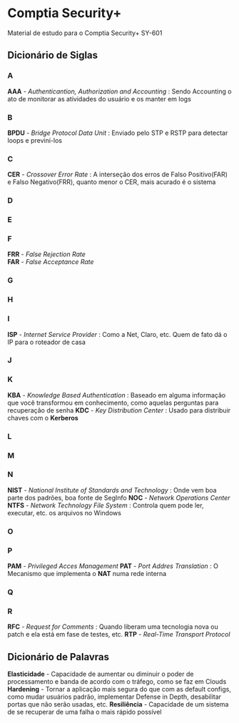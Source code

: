 # Comptia Security+

Material de estudo para o Comptia Security+ SY-601

## Dicionário de Siglas

### A
**AAA** - *Authenticantion, Authorization and Accounting* : Sendo Accounting o ato de monitorar as atividades do usuário e os manter em logs

### B
**BPDU** - *Bridge Protocol Data Unit* : Enviado pelo STP e RSTP para detectar loops e previní-los

### C
**CER** - *Crossover Error Rate* : A interseção dos erros de Falso Positivo(FAR) e Falso Negativo(FRR), quanto menor o CER, mais acurado é o sistema

### D

### E

### F
**FRR** - *False Rejection Rate*\
**FAR** - *False Acceptance Rate*

### G

### H

### I
**ISP** - *Internet Service Provider* : Como a Net, Claro, etc. Quem de fato dá o IP para o roteador de casa

### J

### K
**KBA** - *Knowledge Based Authentication* : Baseado em alguma informação que você transformou em conhecimento, como aquelas perguntas para recuperação de senha
**KDC** - *Key Distribution Center* : Usado para distribuir chaves com o **Kerberos**

### L

### M

### N
**NIST** - *National Institute of Standards and Technology* : Onde vem boa parte dos padrões, boa fonte de SegInfo
**NOC** - *Network Operations Center* 
**NTFS** - *Network Technology File System* : Controla quem pode ler, executar, etc. os arquivos no Windows

### O

### P
**PAM** - *Privileged Acces Management*
**PAT** - *Port Addres Translation* : O Mecanismo que implementa o **NAT** numa rede interna

### Q

### R
**RFC** - *Request for Comments* : Quando liberam uma tecnologia nova ou patch e ela está em fase de testes, etc.
**RTP** - *Real-Time Transport Protocol*



## Dicionário de Palavras

**Elasticidade** - Capacidade de aumentar ou diminuir o poder de processamento e banda de acordo com o tráfego, como se faz em Clouds
**Hardening** - Tornar a aplicação mais segura do que com as default configs, como mudar usuários padrão, implementar Defense in Depth, desabilitar portas que não serão usadas, etc.
**Resiliência** - Capacidade de um sistema de se recuperar de uma falha o mais rápido possível





